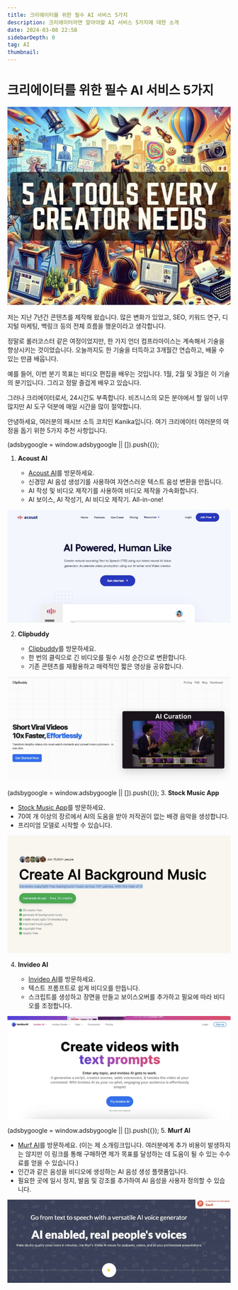 ```yaml
---
title: 크리에이터를 위한 필수 AI 서비스 5가지
description: 크리에이터라면 알아야할 AI 서비스 5가지에 대한 소개
date: 2024-03-08 22:58
sidebarDepth: 0
tag: AI
thumbnail:
---
```


# 크리에이터를 위한 필수 AI 서비스 5가지

<img src="./img/5-AI-Tools-That-Every-Creator-Must-Have_0.png" />

저는 지난 7년간 콘텐츠를 제작해 왔습니다. 많은 변화가 있었고, SEO, 키워드 연구, 디지털 마케팅, 백링크 등의 전체 흐름을 행운이라고 생각합니다.

정말로 롤러코스터 같은 여정이었지만, 한 가지 언더 컴프라마이스는 계속해서 기술을 향상시키는 것이었습니다. 오늘까지도 한 기술을 터득하고 3개월간 연습하고, 배울 수 있는 만큼 배웁니다.

예를 들어, 이번 분기 목표는 비디오 편집을 배우는 것입니다. 1월, 2월 및 3월은 이 기술의 분기입니다. 그리고 정말 즐겁게 배우고 있습니다.

그러나 크리에이터로서, 24시간도 부족합니다. 비즈니스의 모든 분야에서 할 일이 너무 많지만 AI 도구 덕분에 매일 시간을 많이 절약합니다.

안녕하세요, 여러분의 패시브 소득 코치인 Kanika입니다. 여기 크리에이터 여러분의 여정을 돕기 위한 5가지 추천 사항입니다.

<!-- ui-log 수평형 -->

<ins class="adsbygoogle"
     style="display:block"
     data-ad-client="ca-pub-4877378276818686"
     data-ad-slot="9743150776"
     data-ad-format="auto"
     data-full-width-responsive="true"></ins>
<component is="script">
(adsbygoogle = window.adsbygoogle || []).push({});
</component>

1. **Acoust AI**

   - [Acoust AI](https://www.acoust.io/)를 방문하세요.
   - 신경망 AI 음성 생성기를 사용하여 자연스러운 텍스트 음성 변환을 만듭니다.
   - AI 작성 및 비디오 제작기를 사용하여 비디오 제작을 가속화합니다.
   - AI 보이스, AI 작성기, AI 비디오 제작기. All-in-one!

<img src="./img/5-AI-Tools-That-Every-Creator-Must-Have_1.png" />

2. **Clipbuddy**

   - [Clipbuddy](https://clipbuddy.io/)를 방문하세요.
   - 한 번의 클릭으로 긴 비디오를 필수 시청 순간으로 변환합니다.
   - 기존 콘텐츠를 재활용하고 매력적인 짧은 영상을 공유합니다.

<img src="./img/5-AI-Tools-That-Every-Creator-Must-Have_2.png" />

<!-- ui-log 수평형 -->

<ins class="adsbygoogle"
     style="display:block"
     data-ad-client="ca-pub-4877378276818686"
     data-ad-slot="9743150776"
     data-ad-format="auto"
     data-full-width-responsive="true"></ins>
<component is="script">
(adsbygoogle = window.adsbygoogle || []).push({});
</component> 3. **Stock Music App**

- [Stock Music App](https://www.stockmusic.app/)를 방문하세요.
- 70여 개 이상의 장르에서 AI의 도움을 받아 저작권이 없는 배경 음악을 생성합니다.
- 프리미엄 모델로 시작할 수 있습니다.

<img src="./img/5-AI-Tools-That-Every-Creator-Must-Have_3.png" />

4. **Invideo AI**

   - [Invideo AI](https://invideo.io/)를 방문하세요.
   - 텍스트 프롬프트로 쉽게 비디오를 만듭니다.
   - 스크립트를 생성하고 장면을 만들고 보이스오버를 추가하고 필요에 따라 비디오를 조정합니다.

<img src="./img/5-AI-Tools-That-Every-Creator-Must-Have_4.png" />

<!-- ui-log 수평형 -->

<ins class="adsbygoogle"
     style="display:block"
     data-ad-client="ca-pub-4877378276818686"
     data-ad-slot="9743150776"
     data-ad-format="auto"
     data-full-width-responsive="true"></ins>
<component is="script">
(adsbygoogle = window.adsbygoogle || []).push({});
</component> 5. **Murf AI**

- [Murf AI](https://murf.ai/?lmref=alPPlg)를 방문하세요. (이는 제 소개링크입니다. 여러분에게 추가 비용이 발생하지는 않지만 이 링크를 통해 구매하면 제가 목표를 달성하는 데 도움이 될 수 있는 수수료를 얻을 수 있습니다.)
- 인간과 같은 음성을 비디오에 생성하는 AI 음성 생성 플랫폼입니다.
- 필요한 곳에 일시 정지, 발음 및 강조를 추가하여 AI 음성을 사용자 정의할 수 있습니다.

<img src="./img/5-AI-Tools-That-Every-Creator-Must-Have_5.png" />
